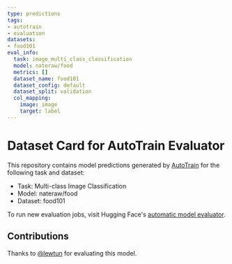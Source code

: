 ```yaml
---
type: predictions
tags:
- autotrain
- evaluation
datasets:
- food101
eval_info:
  task: image_multi_class_classification
  model: nateraw/food
  metrics: []
  dataset_name: food101
  dataset_config: default
  dataset_split: validation
  col_mapping:
    image: image
    target: label
---
```

# Dataset Card for AutoTrain Evaluator

This repository contains model predictions generated by [AutoTrain](https://huggingface.co/autotrain) for the following task and dataset:

* Task: Multi-class Image Classification
* Model: nateraw/food
* Dataset: food101

To run new evaluation jobs, visit Hugging Face's [automatic model evaluator](https://huggingface.co/spaces/autoevaluate/model-evaluator).

## Contributions

Thanks to [@lewtun](https://huggingface.co/lewtun) for evaluating this model.